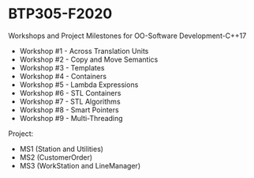 # BTP305-F2020
Workshops and Project Milestones for OO-Software Development-C++17

* Workshop #1 - Across Translation Units
* Workshop #2 - Copy and Move Semantics
* Workshop #3 - Templates
* Workshop #4 - Containers
* Workshop #5 - Lambda Expressions
* Workshop #6 - STL Containers
* Workshop #7 - STL Algorithms
* Workshop #8 - Smart Pointers
* Workshop #9 - Multi-Threading

Project:
- MS1 (Station and Utilities)
- MS2 (CustomerOrder)
- MS3 (WorkStation and LineManager)
